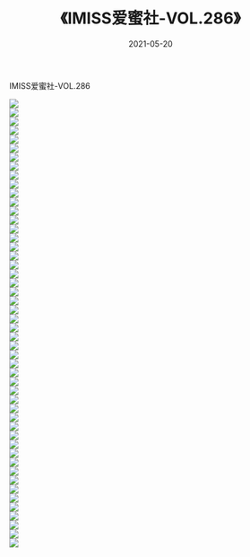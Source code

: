 ﻿---
layout: post
title:  《IMISS爱蜜社-VOL.286》
date:   2021-05-20
img: http://img.660000.xyz/Sharelink/网络美图/2021/IMISS爱蜜社-VOL.286/000.jpg
categories: [美女, 清纯, 唯美]
---

IMISS爱蜜社-VOL.286

  ![](http://img.660000.xyz/Sharelink/网络美图/2021/IMISS爱蜜社-VOL.286/001.jpg) <br> ![](http://img.660000.xyz/Sharelink/网络美图/2021/IMISS爱蜜社-VOL.286/002.jpg) <br> ![](http://img.660000.xyz/Sharelink/网络美图/2021/IMISS爱蜜社-VOL.286/003.jpg) <br> ![](http://img.660000.xyz/Sharelink/网络美图/2021/IMISS爱蜜社-VOL.286/004.jpg) <br> ![](http://img.660000.xyz/Sharelink/网络美图/2021/IMISS爱蜜社-VOL.286/005.jpg) <br> ![](http://img.660000.xyz/Sharelink/网络美图/2021/IMISS爱蜜社-VOL.286/006.jpg) <br> ![](http://img.660000.xyz/Sharelink/网络美图/2021/IMISS爱蜜社-VOL.286/007.jpg) <br> ![](http://img.660000.xyz/Sharelink/网络美图/2021/IMISS爱蜜社-VOL.286/008.jpg) <br> ![](http://img.660000.xyz/Sharelink/网络美图/2021/IMISS爱蜜社-VOL.286/009.jpg) <br> ![](http://img.660000.xyz/Sharelink/网络美图/2021/IMISS爱蜜社-VOL.286/010.jpg) <br> ![](http://img.660000.xyz/Sharelink/网络美图/2021/IMISS爱蜜社-VOL.286/011.jpg) <br> ![](http://img.660000.xyz/Sharelink/网络美图/2021/IMISS爱蜜社-VOL.286/012.jpg) <br> ![](http://img.660000.xyz/Sharelink/网络美图/2021/IMISS爱蜜社-VOL.286/013.jpg) <br> ![](http://img.660000.xyz/Sharelink/网络美图/2021/IMISS爱蜜社-VOL.286/014.jpg) <br> ![](http://img.660000.xyz/Sharelink/网络美图/2021/IMISS爱蜜社-VOL.286/015.jpg) <br> ![](http://img.660000.xyz/Sharelink/网络美图/2021/IMISS爱蜜社-VOL.286/016.jpg) <br> ![](http://img.660000.xyz/Sharelink/网络美图/2021/IMISS爱蜜社-VOL.286/017.jpg) <br> ![](http://img.660000.xyz/Sharelink/网络美图/2021/IMISS爱蜜社-VOL.286/018.jpg) <br> ![](http://img.660000.xyz/Sharelink/网络美图/2021/IMISS爱蜜社-VOL.286/019.jpg) <br> ![](http://img.660000.xyz/Sharelink/网络美图/2021/IMISS爱蜜社-VOL.286/020.jpg) <br> ![](http://img.660000.xyz/Sharelink/网络美图/2021/IMISS爱蜜社-VOL.286/021.jpg) <br> ![](http://img.660000.xyz/Sharelink/网络美图/2021/IMISS爱蜜社-VOL.286/022.jpg) <br> ![](http://img.660000.xyz/Sharelink/网络美图/2021/IMISS爱蜜社-VOL.286/023.jpg) <br> ![](http://img.660000.xyz/Sharelink/网络美图/2021/IMISS爱蜜社-VOL.286/024.jpg) <br> ![](http://img.660000.xyz/Sharelink/网络美图/2021/IMISS爱蜜社-VOL.286/025.jpg) <br> ![](http://img.660000.xyz/Sharelink/网络美图/2021/IMISS爱蜜社-VOL.286/026.jpg) <br> ![](http://img.660000.xyz/Sharelink/网络美图/2021/IMISS爱蜜社-VOL.286/027.jpg) <br> ![](http://img.660000.xyz/Sharelink/网络美图/2021/IMISS爱蜜社-VOL.286/028.jpg) <br> ![](http://img.660000.xyz/Sharelink/网络美图/2021/IMISS爱蜜社-VOL.286/029.jpg) <br> ![](http://img.660000.xyz/Sharelink/网络美图/2021/IMISS爱蜜社-VOL.286/030.jpg) <br> ![](http://img.660000.xyz/Sharelink/网络美图/2021/IMISS爱蜜社-VOL.286/031.jpg) <br> ![](http://img.660000.xyz/Sharelink/网络美图/2021/IMISS爱蜜社-VOL.286/032.jpg) <br> ![](http://img.660000.xyz/Sharelink/网络美图/2021/IMISS爱蜜社-VOL.286/033.jpg) <br> ![](http://img.660000.xyz/Sharelink/网络美图/2021/IMISS爱蜜社-VOL.286/034.jpg) <br> ![](http://img.660000.xyz/Sharelink/网络美图/2021/IMISS爱蜜社-VOL.286/035.jpg) <br> ![](http://img.660000.xyz/Sharelink/网络美图/2021/IMISS爱蜜社-VOL.286/036.jpg) <br> ![](http://img.660000.xyz/Sharelink/网络美图/2021/IMISS爱蜜社-VOL.286/037.jpg) <br> ![](http://img.660000.xyz/Sharelink/网络美图/2021/IMISS爱蜜社-VOL.286/038.jpg) <br> ![](http://img.660000.xyz/Sharelink/网络美图/2021/IMISS爱蜜社-VOL.286/039.jpg) <br> ![](http://img.660000.xyz/Sharelink/网络美图/2021/IMISS爱蜜社-VOL.286/040.jpg) <br> ![](http://img.660000.xyz/Sharelink/网络美图/2021/IMISS爱蜜社-VOL.286/041.jpg) <br> ![](http://img.660000.xyz/Sharelink/网络美图/2021/IMISS爱蜜社-VOL.286/042.jpg) <br> ![](http://img.660000.xyz/Sharelink/网络美图/2021/IMISS爱蜜社-VOL.286/043.jpg) <br> ![](http://img.660000.xyz/Sharelink/网络美图/2021/IMISS爱蜜社-VOL.286/044.jpg) <br> ![](http://img.660000.xyz/Sharelink/网络美图/2021/IMISS爱蜜社-VOL.286/045.jpg) <br> ![](http://img.660000.xyz/Sharelink/网络美图/2021/IMISS爱蜜社-VOL.286/046.jpg) <br> ![](http://img.660000.xyz/Sharelink/网络美图/2021/IMISS爱蜜社-VOL.286/047.jpg) <br> ![](http://img.660000.xyz/Sharelink/网络美图/2021/IMISS爱蜜社-VOL.286/048.jpg) <br> ![](http://img.660000.xyz/Sharelink/网络美图/2021/IMISS爱蜜社-VOL.286/049.jpg) <br> ![](http://img.660000.xyz/Sharelink/网络美图/2021/IMISS爱蜜社-VOL.286/050.jpg) <br>